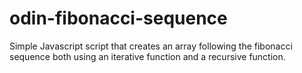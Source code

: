 # odin-fibonacci-sequence
Simple Javascript script that creates an array following the fibonacci sequence both using an iterative function and a recursive function.
